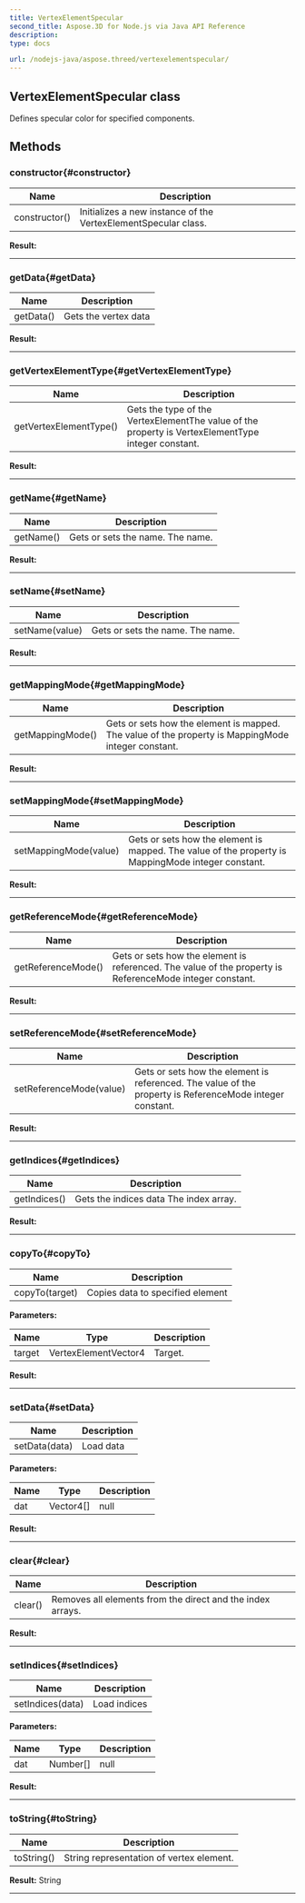 ```yaml
---
title: VertexElementSpecular 
second_title: Aspose.3D for Node.js via Java API Reference
description: 
type: docs

url: /nodejs-java/aspose.threed/vertexelementspecular/
---
```

## VertexElementSpecular class

  Defines specular color for specified components.


## Methods

### constructor{#constructor}

| Name | Description |
| --- | --- |
| constructor() | Initializes a new instance of the VertexElementSpecular class. | 

 **Result:**



---


### getData{#getData}

| Name | Description |
| --- | --- |
| getData() | Gets the vertex data | 

 **Result:**



---


### getVertexElementType{#getVertexElementType}

| Name | Description |
| --- | --- |
| getVertexElementType() | Gets the type of the VertexElementThe value of the property is VertexElementType integer constant. | 

 **Result:**



---


### getName{#getName}

| Name | Description |
| --- | --- |
| getName() | Gets or sets the name. The name. | 

 **Result:**



---


### setName{#setName}

| Name | Description |
| --- | --- |
| setName(value) | Gets or sets the name. The name. | 

 **Result:**



---


### getMappingMode{#getMappingMode}

| Name | Description |
| --- | --- |
| getMappingMode() | Gets or sets how the element is mapped. The value of the property is MappingMode integer constant. | 

 **Result:**



---


### setMappingMode{#setMappingMode}

| Name | Description |
| --- | --- |
| setMappingMode(value) | Gets or sets how the element is mapped. The value of the property is MappingMode integer constant. | 

 **Result:**



---


### getReferenceMode{#getReferenceMode}

| Name | Description |
| --- | --- |
| getReferenceMode() | Gets or sets how the element is referenced. The value of the property is ReferenceMode integer constant. | 

 **Result:**



---


### setReferenceMode{#setReferenceMode}

| Name | Description |
| --- | --- |
| setReferenceMode(value) | Gets or sets how the element is referenced. The value of the property is ReferenceMode integer constant. | 

 **Result:**



---


### getIndices{#getIndices}

| Name | Description |
| --- | --- |
| getIndices() | Gets the indices data The index array. | 

 **Result:**



---


### copyTo{#copyTo}

| Name | Description |
| --- | --- |
| copyTo(target) | Copies data to specified element | 

 **Parameters:**

| Name | Type | Description |
| --- | --- | --- |
| target | VertexElementVector4 | Target. |

 **Result:**



---


### setData{#setData}

| Name | Description |
| --- | --- |
| setData(data) | Load data | 

 **Parameters:**

| Name | Type | Description |
| --- | --- | --- |
|  dat | Vector4[] | null |

 **Result:**



---


### clear{#clear}

| Name | Description |
| --- | --- |
| clear() | Removes all elements from the direct and the index arrays. | 

 **Result:**



---


### setIndices{#setIndices}

| Name | Description |
| --- | --- |
| setIndices(data) | Load indices | 

 **Parameters:**

| Name | Type | Description |
| --- | --- | --- |
|  dat | Number[] | null |

 **Result:**



---


### toString{#toString}

| Name | Description |
| --- | --- |
| toString() | String representation of vertex element. | 

 **Result:**
String


---



